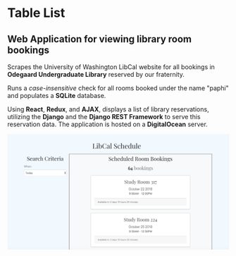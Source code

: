 # Table List

## Web Application for viewing library room bookings

Scrapes the University of Washington LibCal website for all bookings in **Odegaard Undergraduate Library** reserved by our fraternity.

Runs a _case-insensitive_ check for all rooms booked under the name "paphi" and populates a **SQLite** database.

Using **React**, **Redux**, and **AJAX**, displays a list of library reservations, utilizing the **Django** and the **Django REST Framework** to serve this reservation data. The application is hosted on a **DigitalOcean** server.



![table_list](./table_list.png)
